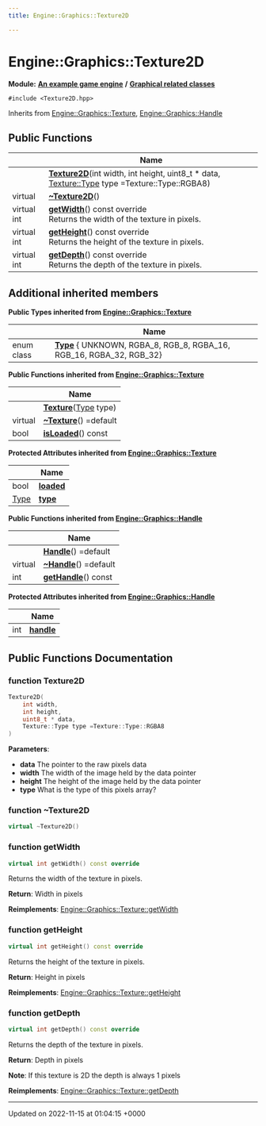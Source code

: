 ```yaml
---
title: Engine::Graphics::Texture2D

---
```


# Engine::Graphics::Texture2D

**Module:** **[An example game engine](/modules/group__Engine.md)** **/** **[Graphical related classes](/modules/group__Graphics.md)**






`#include <Texture2D.hpp>`

Inherits from [Engine::Graphics::Texture](/classes/classEngine_1_1Graphics_1_1Texture.md), [Engine::Graphics::Handle](/classes/classEngine_1_1Graphics_1_1Handle.md)

## Public Functions

|                | Name           |
| -------------- | -------------- |
| | **[Texture2D](/classes/classEngine_1_1Graphics_1_1Texture2D.md#function-texture2d)**(int width, int height, uint8_t * data, [Texture::Type](/classes/classEngine_1_1Graphics_1_1Texture.md#enum-type) type =Texture::Type::RGBA8) |
| virtual | **[~Texture2D](/classes/classEngine_1_1Graphics_1_1Texture2D.md#function-~texture2d)**() |
| virtual int | **[getWidth](/classes/classEngine_1_1Graphics_1_1Texture2D.md#function-getwidth)**() const override<br>Returns the width of the texture in pixels.  |
| virtual int | **[getHeight](/classes/classEngine_1_1Graphics_1_1Texture2D.md#function-getheight)**() const override<br>Returns the height of the texture in pixels.  |
| virtual int | **[getDepth](/classes/classEngine_1_1Graphics_1_1Texture2D.md#function-getdepth)**() const override<br>Returns the depth of the texture in pixels.  |

## Additional inherited members

**Public Types inherited from [Engine::Graphics::Texture](/classes/classEngine_1_1Graphics_1_1Texture.md)**

|                | Name           |
| -------------- | -------------- |
| enum class| **[Type](/classes/classEngine_1_1Graphics_1_1Texture.md#enum-type)** { UNKNOWN, RGBA_8, RGB_8, RGBA_16, RGB_16, RGBA_32, RGB_32} |

**Public Functions inherited from [Engine::Graphics::Texture](/classes/classEngine_1_1Graphics_1_1Texture.md)**

|                | Name           |
| -------------- | -------------- |
| | **[Texture](/classes/classEngine_1_1Graphics_1_1Texture.md#function-texture)**([Type](/classes/classEngine_1_1Graphics_1_1Texture.md#enum-type) type) |
| virtual | **[~Texture](/classes/classEngine_1_1Graphics_1_1Texture.md#function-~texture)**() =default |
| bool | **[isLoaded](/classes/classEngine_1_1Graphics_1_1Texture.md#function-isloaded)**() const |

**Protected Attributes inherited from [Engine::Graphics::Texture](/classes/classEngine_1_1Graphics_1_1Texture.md)**

|                | Name           |
| -------------- | -------------- |
| bool | **[loaded](/classes/classEngine_1_1Graphics_1_1Texture.md#variable-loaded)**  |
| [Type](/classes/classEngine_1_1Graphics_1_1Texture.md#enum-type) | **[type](/classes/classEngine_1_1Graphics_1_1Texture.md#variable-type)**  |

**Public Functions inherited from [Engine::Graphics::Handle](/classes/classEngine_1_1Graphics_1_1Handle.md)**

|                | Name           |
| -------------- | -------------- |
| | **[Handle](/classes/classEngine_1_1Graphics_1_1Handle.md#function-handle)**() =default |
| virtual | **[~Handle](/classes/classEngine_1_1Graphics_1_1Handle.md#function-~handle)**() =default |
| int | **[getHandle](/classes/classEngine_1_1Graphics_1_1Handle.md#function-gethandle)**() const |

**Protected Attributes inherited from [Engine::Graphics::Handle](/classes/classEngine_1_1Graphics_1_1Handle.md)**

|                | Name           |
| -------------- | -------------- |
| int | **[handle](/classes/classEngine_1_1Graphics_1_1Handle.md#variable-handle)**  |


## Public Functions Documentation

### function Texture2D

```cpp
Texture2D(
    int width,
    int height,
    uint8_t * data,
    Texture::Type type =Texture::Type::RGBA8
)
```


**Parameters**: 

  * **data** The pointer to the raw pixels data 
  * **width** The width of the image held by the data pointer 
  * **height** The height of the image held by the data pointer 
  * **type** What is the type of this pixels array? 


### function ~Texture2D

```cpp
virtual ~Texture2D()
```


### function getWidth

```cpp
virtual int getWidth() const override
```

Returns the width of the texture in pixels. 

**Return**: Width in pixels 

**Reimplements**: [Engine::Graphics::Texture::getWidth](/classes/classEngine_1_1Graphics_1_1Texture.md#function-getwidth)


### function getHeight

```cpp
virtual int getHeight() const override
```

Returns the height of the texture in pixels. 

**Return**: Height in pixels 

**Reimplements**: [Engine::Graphics::Texture::getHeight](/classes/classEngine_1_1Graphics_1_1Texture.md#function-getheight)


### function getDepth

```cpp
virtual int getDepth() const override
```

Returns the depth of the texture in pixels. 

**Return**: Depth in pixels 

**Note**: If this texture is 2D the depth is always 1 pixels 

**Reimplements**: [Engine::Graphics::Texture::getDepth](/classes/classEngine_1_1Graphics_1_1Texture.md#function-getdepth)


-------------------------------

Updated on 2022-11-15 at 01:04:15 +0000